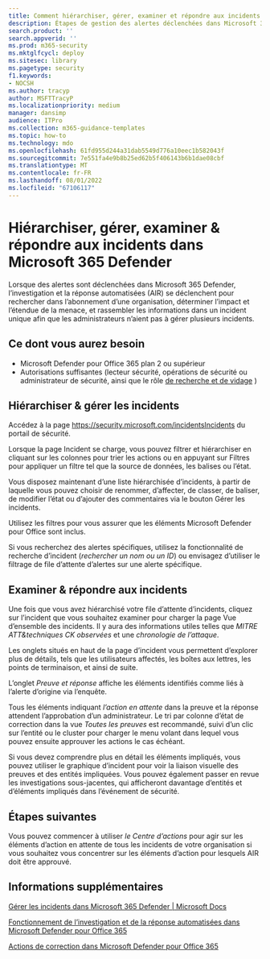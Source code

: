 ```yaml
---
title: Comment hiérarchiser, gérer, examiner et répondre aux incidents dans Microsoft 365 Defender
description: Étapes de gestion des alertes déclenchées dans Microsoft 365 Defender. Recherche automatisée d’investigation et de réponse (AIR) dans l’abonnement et détermine l’impact et l’étendue d’une menace, et combine les informations en un seul incident.
search.product: ''
search.appverid: ''
ms.prod: m365-security
ms.mktglfcycl: deploy
ms.sitesec: library
ms.pagetype: security
f1.keywords:
- NOCSH
ms.author: tracyp
author: MSFTTracyP
ms.localizationpriority: medium
manager: dansimp
audience: ITPro
ms.collection: m365-guidance-templates
ms.topic: how-to
ms.technology: mdo
ms.openlocfilehash: 61fd955d244a31dab5549d776a10eec1b582043f
ms.sourcegitcommit: 7e551fa4e9b8b25ed62b5f406143b6b1dae08cbf
ms.translationtype: MT
ms.contentlocale: fr-FR
ms.lasthandoff: 08/01/2022
ms.locfileid: "67106117"
---
```

# <a name="prioritize-manage-investigate--respond-to-incidents-in-microsoft-365-defender"></a>Hiérarchiser, gérer, examiner & répondre aux incidents dans Microsoft 365 Defender

Lorsque des alertes sont déclenchées dans Microsoft 365 Defender, l’investigation et la réponse automatisées (AIR) se déclenchent pour rechercher dans l’abonnement d’une organisation, déterminer l’impact et l’étendue de la menace, et rassembler les informations dans un incident unique afin que les administrateurs n’aient pas à gérer plusieurs incidents.

## <a name="what-youll-need"></a>Ce dont vous aurez besoin

- Microsoft Defender pour Office 365 plan 2 ou supérieur
- Autorisations suffisantes (lecteur sécurité, opérations de sécurité ou administrateur de sécurité, ainsi que le rôle [de recherche et de vidage](../permissions-microsoft-365-security-center.md) )

## <a name="prioritize--manage-incidents"></a>Hiérarchiser & gérer les incidents

Accédez à la page https://security.microsoft.com/incidentsIncidents du portail de sécurité.

Lorsque la page Incident se charge, vous pouvez filtrer et hiérarchiser en cliquant sur les colonnes pour trier les actions ou en appuyant sur Filtres pour appliquer un filtre tel que la source de données, les balises ou l’état.

Vous disposez maintenant d’une liste hiérarchisée d’incidents, à partir de laquelle vous pouvez choisir de renommer, d’affecter, de classer, de baliser, de modifier l’état ou d’ajouter des commentaires via le bouton Gérer les incidents.

Utilisez les filtres pour vous assurer que les éléments Microsoft Defender pour Office sont inclus.

Si vous recherchez des alertes spécifiques, utilisez la fonctionnalité de recherche d’incident (*rechercher un nom ou un ID*) ou envisagez d’utiliser le filtrage de file d’attente d’alertes sur une alerte spécifique.

## <a name="investigate--respond-to-incidents"></a>Examiner & répondre aux incidents

Une fois que vous avez hiérarchisé votre file d’attente d’incidents, cliquez sur l’incident que vous souhaitez examiner pour charger la page Vue d’ensemble des incidents. Il y aura des informations utiles telles que *MITRE ATT&techniques CK observées* et une *chronologie de l’attaque*.

Les onglets situés en haut de la page d’incident vous permettent d’explorer plus de détails, tels que les utilisateurs affectés, les boîtes aux lettres, les points de terminaison, et ainsi de suite.

L’onglet *Preuve et réponse* affiche les éléments identifiés comme liés à l’alerte d’origine via l’enquête.

Tous les éléments indiquant *l’action en attente* dans la preuve et la réponse attendent l’approbation d’un administrateur.  Le tri par colonne d’état de correction dans la vue *Toutes les preuves* est recommandé, suivi d’un clic sur l’entité ou le cluster pour charger le menu volant dans lequel vous pouvez ensuite approuver les actions le cas échéant.

Si vous devez comprendre plus en détail les éléments impliqués, vous pouvez utiliser le graphique d’incident pour voir la liaison visuelle des preuves et des entités impliquées. Vous pouvez également passer en revue les investigations sous-jacentes, qui afficheront davantage d’entités et d’éléments impliqués dans l’événement de sécurité.

## <a name="next-steps"></a>Étapes suivantes

Vous pouvez commencer à utiliser *le Centre d’actions* pour agir sur les éléments d’action en attente de tous les incidents de votre organisation si vous souhaitez vous concentrer sur les éléments d’action pour lesquels AIR doit être approuvé.  

## <a name="more-information"></a>Informations supplémentaires

[Gérer les incidents dans Microsoft 365 Defender | Microsoft Docs](../../defender/manage-incidents.md)

[Fonctionnement de l’investigation et de la réponse automatisées dans Microsoft Defender pour Office 365](../automated-investigation-response-office.md)

[Actions de correction dans Microsoft Defender pour Office 365](../air-remediation-actions.md)